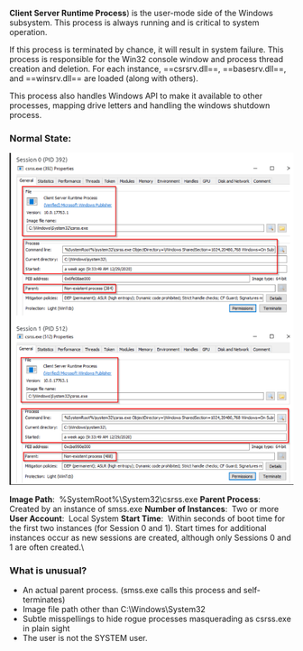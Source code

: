 **Client Server Runtime Process**) is the user-mode side of the Windows subsystem. This process is always running and is critical to system operation.

If this process is terminated by chance, it will result in system failure. This process is responsible for the Win32 console window and process thread creation and deletion. For each instance, ==csrsrv.dll==, ==basesrv.dll==, and ==winsrv.dll== are loaded (along with others).

This process also handles Windows API to make it available to other processes, mapping drive letters and handling the windows shutdown process.

### Normal State:

![](../../Attachments/Pasted%20image%2020231105005958.png)

**Image Path**:  %SystemRoot%\System32\csrss.exe
**Parent Process**:  Created by an instance of smss.exe
**Number of Instances**:  Two or more
**User Account**:  Local System
**Start Time**:  Within seconds of boot time for the first two instances (for Session 0 and 1). Start times for additional instances occur as new sessions are created, although only Sessions 0 and 1 are often created.\

### What is unusual?

- An actual parent process. (smss.exe calls this process and self-terminates)
- Image file path other than C:\Windows\System32
- Subtle misspellings to hide rogue processes masquerading as csrss.exe in plain sight
- The user is not the SYSTEM user.